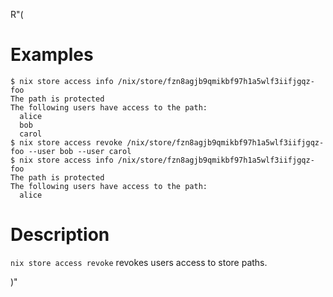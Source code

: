 R"(
# Examples

```console
$ nix store access info /nix/store/fzn8agjb9qmikbf97h1a5wlf3iifjgqz-foo
The path is protected
The following users have access to the path:
  alice
  bob
  carol
$ nix store access revoke /nix/store/fzn8agjb9qmikbf97h1a5wlf3iifjgqz-foo --user bob --user carol
$ nix store access info /nix/store/fzn8agjb9qmikbf97h1a5wlf3iifjgqz-foo
The path is protected
The following users have access to the path:
  alice
```

# Description

`nix store access revoke` revokes users access to store paths.

<!-- FIXME moar docs -->

)"
